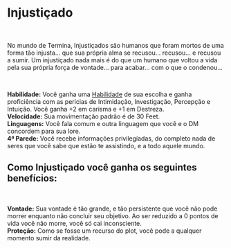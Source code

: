 # Injustiçado

<br>

No mundo de Termina, Injustiçados são humanos que foram mortos de uma forma tão injusta... que sua própria alma se recusou... recusou... e recusou a sumir. Um injustiçado nada mais é do que um humano que voltou a vida pela sua própria força de vontade... para acabar... com o que o condenou...

<br>

**Habilidade:** Você ganha uma [Habilidade](../../../src/pages/players/feats.html) de sua escolha e ganha proficiência com as perícias de Intimidação, Investigação, Percepção e Intuição. Você ganha +2 em carisma e +1 em Destreza.<br>
**Velocidade:** Sua movimentação padrão é de 30 Feet.<br>
**Linguagens:** Você fala comum e outra linguagem que você e o DM concordem para sua lore. <br>
**4ª Parede:** Você recebe informações privilegíadas, do completo nada de seres que você sabe que estão te assistindo, e a todo aquele mundo. <br>

## Como Injustiçado você ganha os seguintes benefícios:

<br>

**Vontade:** Sua vontade é tão grande, e tão persistente que você não pode morrer enquanto não concluir seu objetivo. Ao ser reduzido a 0 pontos de vida você não morre, você só cai inconsciente. <br>
**Proteção:** Como se fosse um recurso do plot, você pode a qualquer momento sumir da realidade.